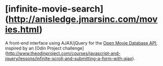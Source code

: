 # [infinite-movie-search] (http://anisledge.jmarsinc.com/movies.html)
A front-end interface using AJAX/jQuery for the [Open Movie Database API](http://www.omdbapi.com/), inspired by an [Odin Project challenge] (http://www.theodinproject.com/courses/javascript-and-jquery/lessons/infinite-scroll-and-submitting-a-form-with-ajax). 
